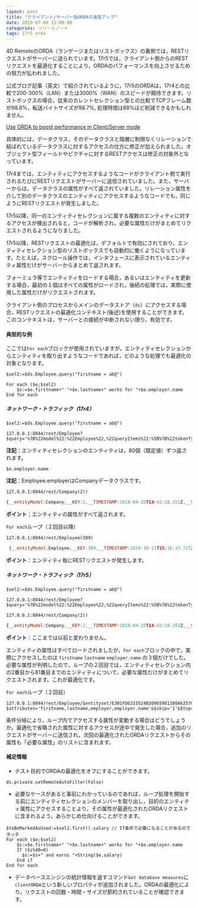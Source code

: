 ```yaml
---
layout: post
title: "クライアント/サーバー版ORDAの速度アップ"
date: 2019-07-08 12:00:00
categories: リリースノート
tags: 17r5 orda
---
```


4D RemoteのORDA（ランゲージまたはリストボックス）の裏側では，RESTリクエストがサーバーに送られています。17r5では，クライアント側からのRESTリクエストを最適化することにより，ORDAのパフォーマンスを向上させるための努力が払われました。

公式ブログ記事（英文）で紹介されているように，17r5のORDAは，17r4との比較で200-300%（LAN）または3000%（WAN）のスピードが期待できます。リストボックスの場合，従来のカレントセレクション型との比較でTCPフレーム数が98.8%，転送バイトサイズが98.7%, 処理時間は88%ほど削減できるかもしれません。

<i class="fa fa-external-link" aria-hidden="true"></i> [Use ORDA to boost performance in Client/Server mode](https://blog.4d.com/use-orda-to-boost-performance-in-client-server-mode/)

具体的には，データクラス，そのデータクラスと階層に制限なくリレーションで結ばれているデータクラスに対するアクセスの仕方に修正が加えられました。オブジェクト型フィールドやピクチャに対するRESTアクセスは修正の対象外となっています。

17r4までは，エンティティにアクセスするようなコードがクライアント側で実行されるたびにRESTリクエストがサーバーに送信されていました。また，サーバーからは，データクラスの属性がすべて返されていました。リレーション属性を介して別のデータクラスのエンティティにアクセスするようなコードでも，同じようにRESTリクエストが発生しました。

17r5以降，同一のエンティティセレクションに属する複数のエンティティに対するアクセスが検出されると，コードが解析され，必要な属性だけがまとめてリクエストされるようになりました。

17r5以降，RESTリクエストの最適化は，デフォルトで有効にされており，エンティティセレクション型のリストボックスでも自動的に働くようになっています。たとえば，スクロール操作では，インタフェースに表示されているエンティティ属性だけがサーバーからまとめて返されます。

フォーミュラ等でエンティティをロードする場合，あるいはエンティティを更新する場合，最初の１個はすべての属性がロードされ，後続の処理では，実際に使用した属性だけがリクエストされます。

クライアント側のプロセスからメインのデータストア（``ds``）にアクセスする場合，RESTリクエストの最適化コンテキスト(後述)を使用することができます。このコンテキストは，サーバーとの接続が中断されない限り，有効です。

#### 典型的な例

ここでは``For each``ブロックが使用されていますが，エンティティセレクションからエンティティを取り出すようなコードであれば，どのような処理でも最適化の対象となります。

```
$sel2:=$ds.Employee.query("firstname = ab@")

For each ($e;$sel2)
    $s:=$e.firstname+" "+$e.lastname+" works for "+$e.employer.name
End for each
```

##### ネットワーク・トラフィック（17r4）

``$sel2:=$ds.Employee.query("firstname = ab@")``

```
127.0.0.1:8044/rest/Employee?$query='%7B%22model%22:%22Employee%22,%22queryItems%22:%5B%7B%22tokenType%22:%22simpleCompWithEm%22,%22attName%22:%22firstname%22,%22emName%22:%22Employee%22,%22comparaison%22:13,%22instance%22:0,%22checkForNull%22:false,%22value%22:%22ab@%22,%22diacritical%22:false%7D%5D%7D'&$method='entityset'&$progress4Dinfo='5CB39501D9854659885585A0E40A1127'&$top='80'
```

**注記**：エンティティセレクションのエンティティは，80個（既定値）ずつ返されます。

``$e.employer.name`` 

**注記**：Employee.employerはCompanyデータクラスです。

```
127.0.0.1:8044/rest/Company(2))
```

```js
{__entityModel:Company,__KEY:2,__TIMESTAMP:2018-04-25T14:42:18.351Z,__STAMP:0,ID:2,name:Charlie Echo Animations,creationDate:0!0!0,revenues:82000000,extra:{a:false},employees:{__deferred:{uri:/rest/Company(2)/employees?$expand=employees}}}
```

**ポイント**：エンティティの属性がすべて返されます。

``For each``ループ（２回目以降）

```
127.0.0.1:8044/rest/Employee(309)
```

```js
 {__entityModel:Employee,__KEY:309,__TIMESTAMP:2018-10-11T15:16:37.727Z,__STAMP:0,ID:309,firstname:Abarrane,lastname:BIASAL,salary:30709,birthdate:0!0!0,woman:true,managerID:307,employerID:2,photo:null,extra:null,heure:0,manager:{__deferred:{uri:/rest/Employee(307),__KEY:307}},employer:{__deferred:{uri:/rest/Company(2),__KEY:2}},directReports:{__deferred:{uri:/rest/Employee(309)/directReports?$expand=directReports}}}
```

**ポイント**：エンティティ毎にRESTリクエストが発生します。

##### ネットワーク・トラフィック（17r5）

``$sel2:=$ds.Employee.query("firstname = ab@")``

```
127.0.0.1:8044/rest/Employee?$query='%7B%22model%22:%22Employee%22,%22queryItems%22:%5B%7B%22tokenType%22:%22simpleCompWithEm%22,%22attName%22:%22firstname%22,%22emName%22:%22Employee%22,%22comparaison%22:13,%22instance%22:0,%22checkForNull%22:false,%22value%22:%22ab@%22,%22diacritical%22:false%7D%5D%7D'&$method='entityset'&$progress4Dinfo='5CB39501D9854659885585A0E40A1127'&$top='80'
```

```
127.0.0.1:8044/rest/Company(2))
```

```js
{__entityModel:Company,__KEY:2,__TIMESTAMP:2018-04-25T14:42:18.351Z,__STAMP:0,ID:2,name:Charlie Echo Animations,creationDate:0!0!0,revenues:82000000,extra:{a:false},employees:{__deferred:{uri:/rest/Company(2)/employees?$expand=employees}}}
```

**ポイント**：ここまでは以前と変わりません。

エンティティの属性はすべてロードされましたが，``For each``ブロックの中で，実際にアクセスしたのは ``firstname`` ``lastname`` ``employer.name`` の３個だけでした。必要な属性が判明したので，ループの２回目では，エンティティセレクション内の2番目から81番目までのエンティティについて，必要な属性だけがまとめてリクエストされます。これが最適化です。

``For each``ループ（２回目）

```
127.0.0.1:8044/rest/Employee/$entityset/E301FD6333524B30865981380A6257C1?$attributes='firstname,lastname,employer,employer.name'&$skip='1'&$top='80'
```

条件分岐により，ループ内でアクセスする属性が変動する場合はどうでしょうか。最適化で省略された属性に対するアクセスが途中で発生した場合，追加のリクエストがサーバーに送信され，次回の最適化されたORDAリクエストからその属性も「必要な属性」のリストに含まれます。

#### 補足情報

* テスト目的でORDAの最適化をオフにすることができます。

```
ds.private.setRemoteAutoFilter(False)
```

* 必要なケースがあると事前にわかっているのであれば，ループ処理を開始する前にエンティティセレクションのメンバーを取り出し，目的のエンティティ属性にアクセスすることより，その属性が最適化されたORDAリクエストに含まれるよう，あらかじめ仕向けることができます。

```
$toBeMarkedAsUsed:=$sel2.first().salary // If条件で必要になることがあるのでタッチ
For each ($e;$sel2)
    $s:=$e.firstname+" "+$e.lastname+" works for "+$e.employer.name
    If ($i%40=0)
      $s:=$s+" and earns "+String($e.salary)
    End if 
End for each
```

* データベースエンジンの統計情報を返すコマンド``Get database measures``に``clientORDA``という新しいプロパティが追加されました。ORDAの最適化により，リクエストの回数・時間・サイズが節約されていることが確認できます。
